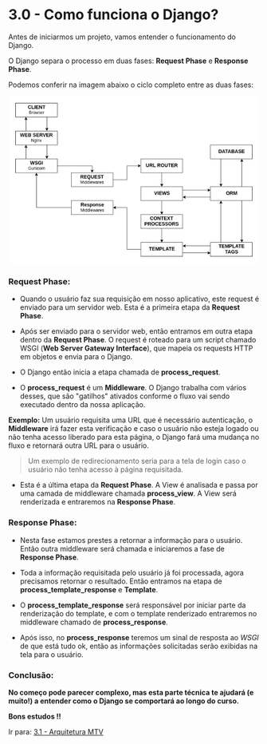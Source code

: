 # 3.0 - Como funciona o Django?

Antes de iniciarmos um projeto, vamos entender o funcionamento do Django.

O Django separa o processo em duas fases:
**Request Phase** e **Response Phase**.

Podemos conferir na imagem abaixo o ciclo completo entre as duas fases:

<p align="center">
<img src="../images/django-lifecycle-min.png" alt="Ciclo de vida do Django">
</p>

<h3>Request Phase:</h3>

- Quando o usuário faz sua requisição em nosso aplicativo, este request é enviado para um servidor web. Esta é a primeira
etapa da **Request Phase**.

- Após ser enviado para o servidor web, então entramos em outra etapa dentro da **Request Phase**. O request é roteado
para um script chamado WSGI (**Web Server Gateway Interface**), que mapeia os requests HTTP em objetos e envia para o
Django.

- O Django então inicia a etapa chamada de **process_request**.

- O **process_request** é um **Middleware**. O Django trabalha com vários desses, que são "gatilhos" ativados conforme o
fluxo
vai sendo executado dentro da nossa aplicação.

**Exemplo:** Um usuário requisita uma URL que é necessário autenticação, o **Middleware** irá fazer esta verificação e caso
o usuário não esteja logado ou não tenha acesso liberado para esta página, o Django fará uma mudança no fluxo e
retornará outra URL para o usuário.
> Um exemplo de redirecionamento seria para a tela de login caso o usuário não tenha acesso à página requisitada.

- Esta é a última etapa da **Request Phase**. A View é analisada e passa por uma camada de middleware chamada **process_view**.
A View será renderizada e entraremos na **Response Phase**.

<h3>Response Phase:</h3>

- Nesta fase estamos prestes a retornar a informação para o usuário. Então outra middleware será chamada e iniciaremos a
fase de **Response Phase**.

- Toda a informação requisitada pelo usuário já foi processada, agora precisamos retornar o resultado. Então entramos na etapa de **process_template_response** e **Template**.

- O **process_template_response** será responsável por iniciar parte da renderização do template, e com o template
renderizado entraremos no middleware chamado de **process_response**.

- Após isso, no **process_response** teremos um sinal de resposta ao *WSGI* de que está tudo ok, então as informações
solicitadas serão exibidas na tela para o usuário.

### Conclusão:

**No começo pode parecer complexo, mas esta parte técnica te ajudará (e muito!) a entender como o Django se comportará ao longo do curso.**

**Bons estudos !!**

Ir para: [3.1 - Arquitetura MTV](01-MTV.md)

